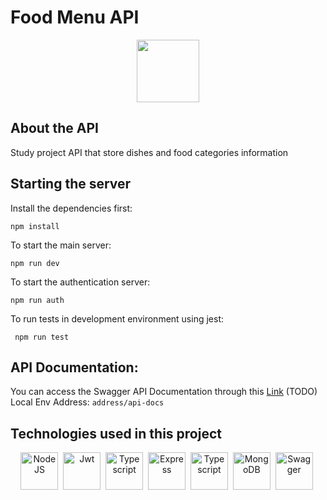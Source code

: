 # Food Menu API

<div id="header" align="center">

  <img src="https://media4.giphy.com/media/Q7SKqn3G97xpmfSOvG/giphy.gif" width="100"/>
</div>


## About the API

Study project API that store dishes and food categories information  

## Starting the server

Install the dependencies first: 

``` npm install ```

To start the main server: 

``` npm run dev ```

To start the authentication server: 

``` npm run auth ```

To run tests in development environment using jest: 

``` npm run test```

## API Documentation: 

You can access the Swagger API Documentation through this [Link](https://######) (TODO)
Local Env Address: ```address/api-docs```

## Technologies used in this project


<div align="center">
 <img src="https://github.com/devicons/devicon/blob/master/icons/nodejs/nodejs-original-wordmark.svg" title="NodeJS" alt="NodeJS" width="60" height="60"/>&nbsp;
  <img src="./assets/jwtlogoimg.png" title="Jwt" alt="Jwt" width="60" height="60"/>&nbsp;
 <img src="https://github.com/devicons/devicon/blob/master/icons/typescript/typescript-original.svg" title="Typescript" alt="Typescript" width="60" height="60"/>&nbsp;
 <img src="./assets/express-logo.png"  title="Express" alt="Express" width="60" height="60"/>&nbsp; 
 <img src="https://github.com/devicons/devicon/blob/master/icons/jest/jest-plain.svg" title="Typescript" alt="Typescript" width="60" height="60"/>&nbsp;
<img src="https://github.com/devicons/devicon/blob/master/icons/mongodb/mongodb-original-wordmark.svg" title="MongoDB" alt="MongoDB" width="60" height="60"/>&nbsp;
<img src="/assets/swagger.svg" title="Swagger" alt="Swagger" width="60" height="60"/>&nbsp;


</div>

  
